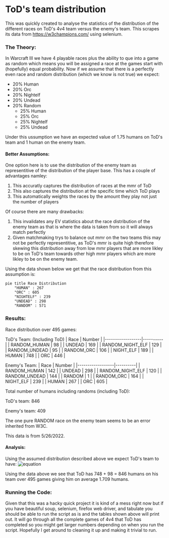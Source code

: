 
# ToD's team distribution

This was quickly created to analyse the statistics of the distribution of the different races on ToD's 4v4 team versus the enemy's team. This scrapes its data from https://w3champions.com/ using selenium.

### The Theory:

In Warcraft III we have 4 playable races plus the ability to que into a game as random which means you will be assigned a race at the games start with (hopefully) equal probability. Now if we assume that there is a perfectly even race and random distribution (which we know is not true) we expect:
- 20% Human
- 20% Orc
- 20% Nightelf
- 20% Undead
- 20% Random
  - 25% Human
  - 25% Orc
  - 25% Nightelf
  - 25% Undead 

Under this ussumption we have an expected value of 1.75 humans on ToD's team and 1 human on the enemy team.

#### Better Assumptions:
One option here is to use the distribution of the enemy team as representitive of the distribution of the player base. This has a couple of advantages namley:
1. This accuratly captures the distribution of races at the mmr of ToD
2. This also captures the distribution at the specific time which ToD plays
3. This automatically weights the races by the amount they play not just the number of players

Of course there are many drawbacks:
1. This invalidates any EV statistics about the race distribution of the enemy team as that is where the data is taken from so it will always match perfectly
2. Given matchmaking trys to balance out mmr on the two teams this may not be perfectly representitive, as ToD's mmr is quite high therefore skewing this distribution away from low mmr players that are more likley to be on ToD's team towards other high mmr players which are more likley to be on the enemy team.

Using the data shown below we get that the race distribution from this assumption is:
```mermaid
pie title Race Distribution
    "HUMAN" : 267
    "ORC" : 605
    "NIGHTELF" : 239
    "UNDEAD" : 298
    "RANDOM" : 571
```

### Results:
Race distribution over 495 games:

ToD's Team: (Including ToD)
| Race             |   Number |
|------------------|----------|
| RANDOM_HUMAN     |       98 |
| UNDEAD           |      169 |
| RANDOM_NIGHT_ELF |      129 |
| RANDOM_UNDEAD    |       95 |
| RANDOM_ORC       |      106 |
| NIGHT_ELF        |      189 |
| HUMAN            |      748 |
| ORC              |      446 |

Enemy's Team:
| Race             |   Number |
|------------------|----------|
| RANDOM_HUMAN     |      142 |
| UNDEAD           |      298 |
| RANDOM_NIGHT_ELF |      120 |
| RANDOM_UNDEAD    |      144 |
| RANDOM           |        1 |
| RANDOM_ORC       |      164 |
| NIGHT_ELF        |      239 |
| HUMAN            |      267 |
| ORC              |      605 |

Total number of humans including randoms (including ToD):

ToD's team: 846

Enemy's team: 409

The one pure RANDOM race on the enemy team seems to be an error inherited from W3C.

This data is from 5/26/2022.

#### Analysis:

Using the assumed distribution described above we expect ToD's team to have:
![equation](https://latex.codecogs.com/svg.image?\begin{align*}EV[HUMAN]&space;&=&space;1&space;(ToD)&space;&plus;&space;3\cdot&space;%HUMAN&space;&plus;&space;\frac{1}{4}\cdot&space;3&space;\cdot&space;%RANDOM\\&=&space;1&space;(ToD)&space;&plus;&space;3\cdot&space;.13&space;&plus;&space;\frac{1}{4}\cdot&space;3&space;\cdot&space;.29\\&=&space;1.6075\end{align*})

Using the data above we see that ToD has 748 + 98 = 846 humans on his team over 495 games giving him on average 1.709 humans.

### Running the Code:

Given that this was a hacky quick project it is kind of a mess right now but if you have beautiful soup, selenium, firefox web driver, and tabulate you should be able to run the script as is and the tables shown above will print out. It will go through all the complete games of 4v4 that ToD has completed so you might get larger numbers depending on when you run the script. Hopefully I get around to cleaning it up and making it trivial to run.
